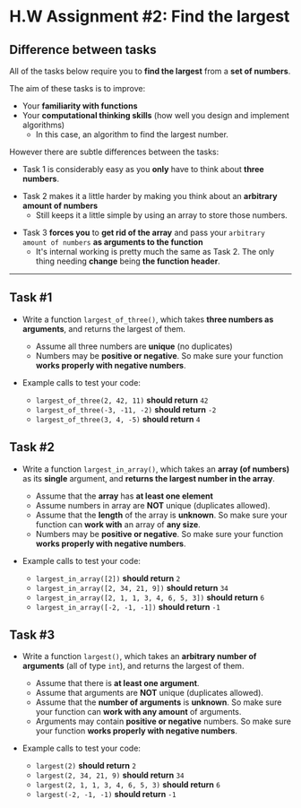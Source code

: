 # H.W Assignment #2: Find the largest

## Difference between tasks
All of the tasks below require you to **find the largest** from a **set of numbers**.

The aim of these tasks is to improve:
  - Your **familiarity with functions**
  - Your **computational thinking skills** (how well you design and implement algorithms)
    - In this case, an algorithm to find the largest number.

However there are subtle differences between the tasks:
  - Task 1 is considerably easy as you **only** have to think about **three numbers**.
>  
  - Task 2 makes it a little harder by making you think about an **arbitrary amount of numbers**
    - Still keeps it a little simple by using an array to store those numbers.
>
  - Task 3 **forces you** to **get rid of the array** and pass your `arbitrary amount of numbers` **as arguments to the function**
    - It's internal working is pretty much the same as Task 2. The only thing needing **change** being **the function header**.
---

## Task #1
- Write a function `largest_of_three()`, which takes **three numbers as arguments**, and returns the largest of them.

  - Assume all three numbers are **unique** (no duplicates)
  - Numbers may be **positive or negative**. So make sure your function **works properly with negative numbers**.

- Example calls to test your code:
  - `largest_of_three(2, 42, 11)` **should return** `42`
  - `largest_of_three(-3, -11, -2)` **should return** `-2`
  - `largest_of_three(3, 4, -5)` **should return** `4`

## Task #2
- Write a function `largest_in_array()`, which takes an **array (of numbers)** as its **single** argument, and **returns the largest number in the array**.

  - Assume that the **array** has **at least one element**
  - Assume numbers in array are **NOT** unique (duplicates allowed).
  - Assume that the **length** of the array is **unknown**. So make sure your function can **work with** an array of **any size**.
  - Numbers may be **positive or negative**. So make sure your function **works properly with negative numbers**.

- Example calls to test your code:
  - `largest_in_array([2])` **should return** `2`
  - `largest_in_array([2, 34, 21, 9])` **should return** `34`
  - `largest_in_array([2, 1, 1, 3, 4, 6, 5, 3])` **should return** `6`
  - `largest_in_array([-2, -1, -1])` **should return** `-1`

## Task #3
- Write a function `largest()`, which takes an **arbitrary number of arguments** (all of type `int`), and returns the largest of them.

  - Assume that there is **at least one argument**.
  - Assume that arguments are **NOT** unique (duplicates allowed).
  - Assume that the **number of arguments** is **unknown**. So make sure your function can **work with any amount** of arguments.
  - Arguments may contain **positive or negative** numbers. So make sure your function **works properly with negative numbers**.

- Example calls to test your code:
  - `largest(2)` **should return** `2`
  - `largest(2, 34, 21, 9)` **should return** `34`
  - `largest(2, 1, 1, 3, 4, 6, 5, 3)` **should return** `6`
  - `largest(-2, -1, -1)` **should return** `-1`
